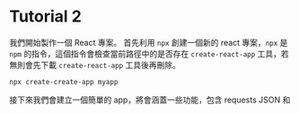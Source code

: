 # Tutorial 2

我們開始製作一個 React 專案。
首先利用 `npx` 創建一個新的 react 專案，`npx` 是 `npm` 的指令，這個指令會檢查當前路徑中的是否存在 `create-react-app` 工具，若無則會先下載 `create-react-app` 工具後再刪除。
```
npx create-create-app myapp
``` 

接下來我們會建立一個簡單的 app，將會涵蓋一些功能，包含 requests JSON 和
